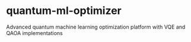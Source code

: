 # quantum-ml-optimizer
Advanced quantum machine learning optimization platform with VQE and QAOA implementations
